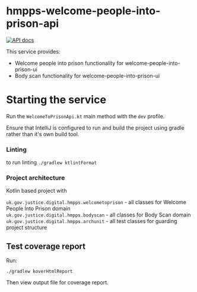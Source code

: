 # hmpps-welcome-people-into-prison-api
[![API docs](https://img.shields.io/badge/API_docs_-view-85EA2D.svg?logo=swagger)](https://welcome-api-dev.prison.service.justice.gov.uk/swagger-ui.html)

This service provides:
* Welcome people into prison functionality for welcome-people-into-prison-ui 
* Body scan functionality for welcome-people-into-prison-ui

# Starting the service

Run the `WelcomeToPrisonApi.kt` main method with the `dev` profile.

Ensure that IntelliJ is configured to run and build the project using gradle rather than it's own build tool.

### Linting
 to run linting  ```./gradlew ktlintFormat```


### Project architecture
Kotlin based project with 

```uk.gov.justice.digital.hmpps.welcometoprison``` - all classes for Welcome People Into Prison domain   
```uk.gov.justice.digital.hmpps.bodyscan``` - all classes for Body Scan domain  
```uk.gov.justice.digital.hmpps.archunit``` - all test classes for guarding project structure


## Test coverage report

Run:

```
./gradlew koverHtmlReport
```

Then view output file for coverage report.
